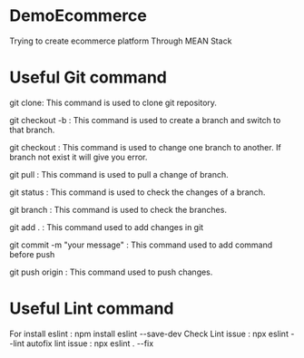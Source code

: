 # DemoEcommerce

Trying to create ecommerce platform Through MEAN Stack


# Useful Git command

git clone: This command is used to clone git repository.

git checkout -b <branch-name> : This command is used to create a branch and switch to that branch.

git checkout <branch-name> : This command is used to change one branch to another. If branch not exist it will give you error.

git pull <branch-name> : This command is used to pull a change of branch.

git status : This command is used to check the changes of a branch.

git branch : This command is used to check the branches.

git add . : This command used to add changes in git

git commit -m "your message" : This command used to add command before push

git push origin : This command used to push changes.

# Useful Lint command

For install eslint : npm install eslint --save-dev
Check Lint issue : npx eslint --lint
autofix lint issue : npx eslint . --fix